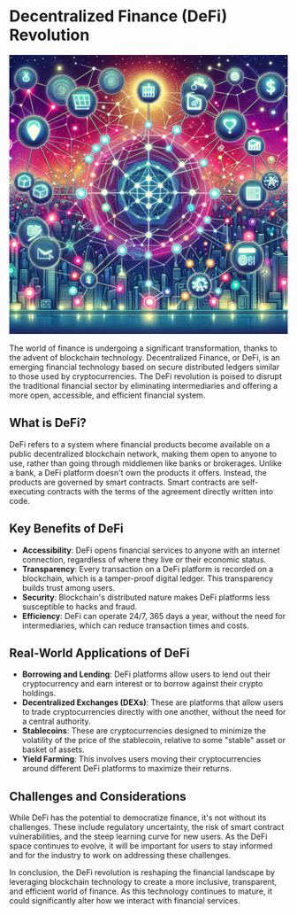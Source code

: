 # Decentralized Finance (DeFi) Revolution

![Decentralized Finance Ecosystem](https://raw.githubusercontent.com/Kanakjr/100-days-of-AI-Writing/main/images/Decentralized-Finance-(DeFi)-Revolution.png)

The world of finance is undergoing a significant transformation, thanks to the advent of blockchain technology. Decentralized Finance, or DeFi, is an emerging financial technology based on secure distributed ledgers similar to those used by cryptocurrencies. The DeFi revolution is poised to disrupt the traditional financial sector by eliminating intermediaries and offering a more open, accessible, and efficient financial system.

## What is DeFi?

DeFi refers to a system where financial products become available on a public decentralized blockchain network, making them open to anyone to use, rather than going through middlemen like banks or brokerages. Unlike a bank, a DeFi platform doesn't own the products it offers. Instead, the products are governed by smart contracts. Smart contracts are self-executing contracts with the terms of the agreement directly written into code.

## Key Benefits of DeFi

- **Accessibility**: DeFi opens financial services to anyone with an internet connection, regardless of where they live or their economic status.
- **Transparency**: Every transaction on a DeFi platform is recorded on a blockchain, which is a tamper-proof digital ledger. This transparency builds trust among users.
- **Security**: Blockchain's distributed nature makes DeFi platforms less susceptible to hacks and fraud.
- **Efficiency**: DeFi can operate 24/7, 365 days a year, without the need for intermediaries, which can reduce transaction times and costs.

## Real-World Applications of DeFi

- **Borrowing and Lending**: DeFi platforms allow users to lend out their cryptocurrency and earn interest or to borrow against their crypto holdings.
- **Decentralized Exchanges (DEXs)**: These are platforms that allow users to trade cryptocurrencies directly with one another, without the need for a central authority.
- **Stablecoins**: These are cryptocurrencies designed to minimize the volatility of the price of the stablecoin, relative to some "stable" asset or basket of assets.
- **Yield Farming**: This involves users moving their cryptocurrencies around different DeFi platforms to maximize their returns.

## Challenges and Considerations

While DeFi has the potential to democratize finance, it's not without its challenges. These include regulatory uncertainty, the risk of smart contract vulnerabilities, and the steep learning curve for new users. As the DeFi space continues to evolve, it will be important for users to stay informed and for the industry to work on addressing these challenges.

In conclusion, the DeFi revolution is reshaping the financial landscape by leveraging blockchain technology to create a more inclusive, transparent, and efficient world of finance. As this technology continues to mature, it could significantly alter how we interact with financial services.
